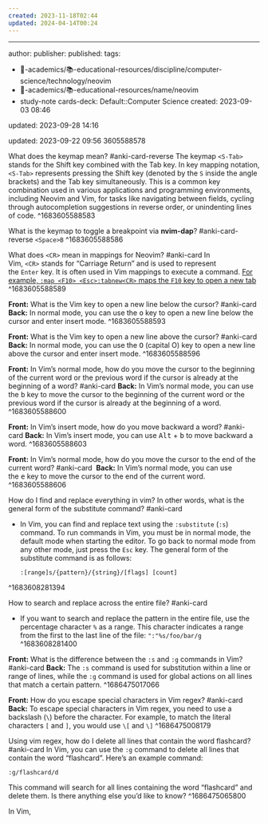 ```yaml
---
created: 2023-11-18T02:44
updated: 2024-04-14T00:24
---
```

---
author: 
publisher: 
published: 
tags:
  - 🔴-academics/📚-educational-resources/discipline/computer-science/technology/neovim
  - 🔴-academics/📚-educational-resources/name/neovim
  - study-note
cards-deck: Default::Computer Science
created: 2023-09-03 08:46

updated: 2023-09-28 14:16

updated: 2023-09-22 09:56
3605588578

What does the keymap <S-Tab> mean? #anki-card-reverse 
The keymap `<S-Tab>` stands for the Shift key combined with the Tab key. In key mapping notation, `<S-Tab>` represents pressing the Shift key (denoted by the `S` inside the angle brackets) and the Tab key simultaneously. This is a common key combination used in various applications and programming environments, including Neovim and Vim, for tasks like navigating between fields, cycling through autocompletion suggestions in reverse order, or unindenting lines of code.
^1683605588583

What is the keymap to toggle a breakpoint via **nvim-dap**? #anki-card-reverse
`<Space>B`
^1683605588586

What does `<CR>` mean in mappings for Neovim? #anki-card 
In Vim, `<CR>` stands for “Carriage Return” and is used to represent the `Enter` key. It is often used in Vim mappings to execute a command. [For example, `:map <F10> <Esc>:tabnew<CR>` maps the `F10` key to open a new tab](https://www.linux.com/news/vim-tips-using-vim-mappings-and-abbreviations/)
^1683605588589

**Front:** What is the Vim key to open a new line below the cursor? #anki-card 
**Back:** In normal mode, you can use the <kbd>o</kbd> key to open a new line below the cursor and enter insert mode.
^1683605588593

**Front:** What is the Vim key to open a new line above the cursor? #anki-card 
**Back:** In normal mode, you can use the <kbd>O</kbd> (capital O) key to open a new line above the cursor and enter insert mode.
^1683605588596

**Front:** In Vim’s normal mode, how do you move the cursor to the beginning of the current word or the previous word if the cursor is already at the beginning of a word? #anki-card 
**Back:** In Vim’s normal mode, you can use the <kbd>b</kbd> key to move the cursor to the beginning of the current word or the previous word if the cursor is already at the beginning of a word.
^1683605588600

**Front:** In Vim’s insert mode, how do you move backward a word? #anki-card 
**Back:** In Vim’s insert mode, you can use <kbd>Alt</kbd> + <kbd>b</kbd> to move backward a word.
^1683605588603

**Front:** In Vim’s normal mode, how do you move the cursor to the end of the current word? #anki-card 
**Back:** In Vim’s normal mode, you can use the <kbd>e</kbd> key to move the cursor to the end of the current word.
^1683605588606


How do I find and replace everything in vim? In other words, what is the general form of the substitute command? #anki-card 
- In Vim, you can find and replace text using the `:substitute` (`:s`) command. To run commands in Vim, you must be in normal mode, the default mode when starting the editor. To go back to normal mode from any other mode, just press the `Esc` key. The general form of the substitute command is as follows:
  ```
  :[range]s/{pattern}/{string}/[flags] [count]
  ```
^1683608281394

How to search and replace across the entire file? #anki-card
- If you want to search and replace the pattern in the entire file, use the percentage character `%` as a range. This character indicates a range from the first to the last line of the file: `":"%s/foo/bar/g`
^1683608281400

**Front:** What is the difference between the `:s` and `:g` commands in Vim? #anki-card 
**Back:** The `:s` command is used for substitution within a line or range of lines, while the `:g` command is used for global actions on all lines that match a certain pattern.
^1686475017066


**Front:** How do you escape special characters in Vim regex? #anki-card 
**Back:** To escape special characters in Vim regex, you need to use a backslash (`\`) before the character. For example, to match the literal characters `[` and `]`, you would use `\[` and `\]`
^1686475008179

Using vim regex, how do I delete all lines that contain the word flashcard? #anki-card 
In Vim, you can use the `:g` command to delete all lines that contain the word “flashcard”. Here’s an example command:
```
:g/flashcard/d
```
This command will search for all lines containing the word “flashcard” and delete them. Is there anything else you’d like to know?
^1686475065800

In Vim, 



